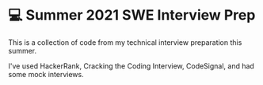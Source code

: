 # 💻 Summer 2021 SWE Interview Prep

This is a collection of code from my technical interview preparation this summer. 

I've used HackerRank, Cracking the Coding Interview, CodeSignal, and had some mock interviews.
